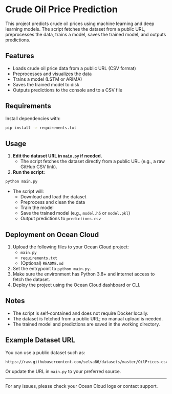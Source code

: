 # Crude Oil Price Prediction

This project predicts crude oil prices using machine learning and deep learning models. The script fetches the dataset from a public URL, preprocesses the data, trains a model, saves the trained model, and outputs predictions.

## Features
- Loads crude oil price data from a public URL (CSV format)
- Preprocesses and visualizes the data
- Trains a model (LSTM or ARIMA)
- Saves the trained model to disk
- Outputs predictions to the console and to a CSV file

## Requirements
Install dependencies with:

```bash
pip install -r requirements.txt
```

## Usage

1. **Edit the dataset URL in `main.py` if needed.**
   - The script fetches the dataset directly from a public URL (e.g., a raw GitHub CSV link).
2. **Run the script:**

```bash
python main.py
```

- The script will:
  - Download and load the dataset
  - Preprocess and clean the data
  - Train the model
  - Save the trained model (e.g., `model.h5` or `model.pkl`)
  - Output predictions to `predictions.csv`

## Deployment on Ocean Cloud

1. Upload the following files to your Ocean Cloud project:
   - `main.py`
   - `requirements.txt`
   - (Optional) `README.md`
2. Set the entrypoint to `python main.py`.
3. Make sure the environment has Python 3.8+ and internet access to fetch the dataset.
4. Deploy the project using the Ocean Cloud dashboard or CLI.

## Notes
- The script is self-contained and does not require Docker locally.
- The dataset is fetched from a public URL; no manual upload is needed.
- The trained model and predictions are saved in the working directory.

## Example Dataset URL
You can use a public dataset such as:

```
https://raw.githubusercontent.com/selva86/datasets/master/OilPrices.csv
```

Or update the URL in `main.py` to your preferred source.

---

For any issues, please check your Ocean Cloud logs or contact support. 